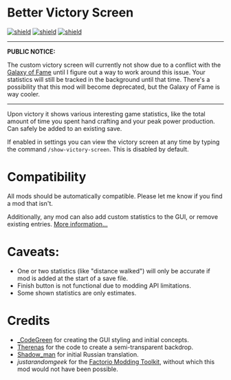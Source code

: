 # Better Victory Screen

[![shield](https://img.shields.io/badge/Ko--fi-Donate%20-hotpink?logo=kofi&logoColor=white)](https://ko-fi.com/stringweasel) [![shield](https://img.shields.io/badge/dynamic/json?color=orange&label=Factorio&query=downloads_count&suffix=%20downloads&url=https%3A%2F%2Fmods.factorio.com%2Fapi%2Fmods%2Fbetter-victory-screen)](https://mods.factorio.com/mod/better-victory-screen) [![shield](https://img.shields.io/badge/Crowdin-Translate-brightgreen)](https://crowdin.com/project/factorio-mods-localization)

---

**PUBLIC NOTICE:**

The custom victory screen will currently not show due to a conflict with the [Galaxy of Fame](https://factorio.com/galaxy) until I figure out a way to work around this issue. Your statistics will still be tracked in the background until that time. There's a possibility that this mod will become deprecated, but the Galaxy of Fame is way cooler.

---

Upon victory it shows various interesting game statistics, like the total amount of time you spent hand crafting and your peak power production. Can safely be added to an existing save.

If enabled in settings you can view the victory screen at any time by typing the command `/show-victory-screen`. This is disabled by default.

# Compatibility

All mods should be automatically compatible. Please let me know if you find a mod that isn't.

Additionally, any mod can also add custom statistics to the GUI, or remove existing entries. [More information...](https://github.com/heinwessels/factorio-better-victory-screen/blob/main/mod-page/compatibility.md)

# Caveats:
- One or two statistics (like "distance walked") will only be accurate if mod is added at the start of a save file.
- Finish button is not functional due to modding API limitations.
- Some shown statistics are only estimates.

# Credits
- [_CodeGreen](https://mods.factorio.com/user/_CodeGreen) for creating the GUI styling and initial concepts.
- [Therenas](https://mods.factorio.com/mod/factoryplanner) for the code to create a semi-transparent backdrop.
- [Shadow_man](https://mods.factorio.com/user/Shadow_Man) for initial Russian translation. 
- _justarandomgeek_ for the [Factorio Modding Toolkit](https://marketplace.visualstudio.com/items?itemName=justarandomgeek.factoriomod-debug), without which this mod would not have been possible.